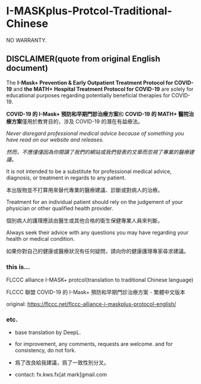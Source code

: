 # I-MASKplus-Protcol-Traditional-Chinese

NO WARRANTY.

## DISCLAIMER(quote from original English document)

The **I-Mask+ Prevention & Early Outpatient Treatment Protocol for COVID-19** and **the MATH+ Hospital Treatment Protocol for
COVID-19** are solely for educational purposes regarding potentially beneficial therapies for COVID-19.

**COVID-19 的 I-Mask+ 預防和早期門診治療方案**和 **COVID-19 的 MATH+ 醫院治療方案**僅用於教育目的，涉及 COVID-19 的潛在有益療法。

_Never disregard professional medical advice because of something you have read on our website and releases._

_然而，不應僅僅因為你閱讀了我們的網站或我們發表的文章而忽視了專業的醫療建議。_

It is not intended to be a substitute for professional medical advice, diagnosis, or treatment in regards to any patient.

本出版物並不打算用來替代專業的醫療建議、診斷或對病人的治療。

Treatment for an individual patient should rely on the judgement of your physician or other qualified health provider.

個別病人的護理應該由醫生或其他合格的衛生保健專業人員來判斷。

Always seek their advice with any questions you may have regarding your health or medical condition.

如果你對自己的健康或醫療狀況有任何疑問，請向你的健康護理專家尋求建議。

### this is...

FLCCC alliance I-MASK+ protcol(translation to traditional Chinese language)

FLCCC 聯盟 COVID-19 的 I-Mask+ 預防和早期門診治療方案 - 繁體中文版本

original: https://flccc.net/flccc-alliance-i-maskplus-protocol-english/

### etc.

* base translation by DeepL.

* for improvement, any comments, requests are welcome. and for consistency, do not fork.
* 爲了改良給我建議，爲了一致性別分叉。

* contact: fx.kws.fx[at mark]gmail.com
